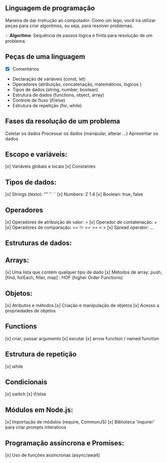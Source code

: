 ## Linguagem de programação
Maneira de dar instrução ao computador. Como um lego, você irá utilizar peças para criar algoritmos, ou seja, para resolver problemas.

💡 **Algoritmo**: Sequência de passos lógica e finita para resolução de um problema.

## Peças de uma linguagem
- [x] Comentários
- Declaração de variáveis (const, let)
- Operadores (atribuição, concatenação, matemáticos, lógicos )
- Tipos de dados (string, number, boolean)
- Estrutura de dados (functions, object, array)
- Controle de fluxo (if/else)
- Estrutura de repetição (for, while)

## Fases da resolução de um problema
 Coletar os dados 
 Processar os dados (manipular, alterar ...) 
 Apresentar os dados

## Escopo e variáveis:
 [x] Variáveis globais e locais
 [x] Constantes

## Tipos de dados:
 [x] Strings (texto): "" '' ``
 [x] Numbers: 2 1.4
 [x] Boolean: true, false

## Operadores
 [x] Operadores de atribuição de valor: =
 [x] Operador de contatenação: +
 [x] Operadores de comparação: == != <= >= < >
 [x] Spread operator: ...

## Estruturas de dados:

## Arrays:
 [x] Uma lista que contém qualquer tipo de dado
 [x] Métodos de array: push, [find, forEach, filter, map] : HOF (higher Order Functions)

## Objetos:
 [x] Atributos e métodos
 [x] Criação e manipulação de objetos
 [x] Acesso a propriedades de objetos

## Functions
 [x] criar, passar argumento
 [x] excutar
 [x] arrow function / named function

 ## Estrutura de repetição
 [x] while

## Condicionais
 [x] switch
 [x] if/else

## Módulos em Node.js:
 [x] Importação de módulos (require, CommonJS)
 [x] Biblioteca 'inquirer' para criar prompts interativos

## Programação assíncrona e Promises:
 [x] Uso de funções assíncronas (async/await)